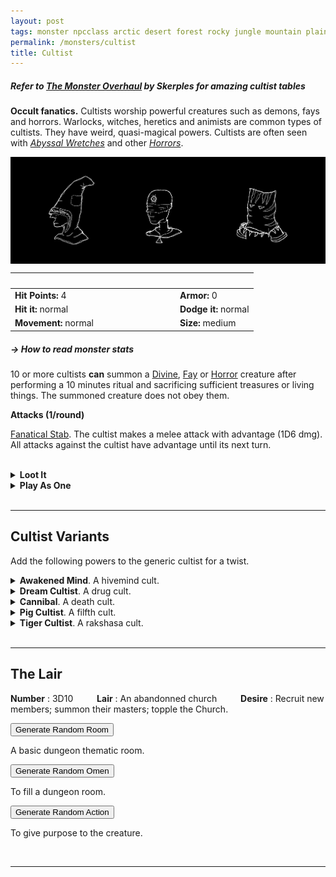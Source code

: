 ```yaml
---
layout: post
tags: monster npcclass arctic desert forest rocky jungle mountain plains swamp city sea underdark chaos cursed holy magical air earth fire water
permalink: /monsters/cultist
title: Cultist
---
```


##### Refer to [The Monster Overhaul](https://coinsandscrolls.blogspot.com/2023/02/osr-monster-overhaul-megapost.html) by Skerples for amazing cultist tables

**Occult fanatics.** Cultists worship powerful creatures such as demons, fays and horrors. Warlocks, witches, heretics and animists are common types of cultists. They have weird, quasi-magical powers. Cultists are often seen with _[Abyssal Wretches](/monsters/abyssal-wretch)_ and other [_Horrors_](/list/monsters-aberration).

<img align="center" width=700px  src="/images/0025_Cultist.png"  style="border:0px solid black">


|  <span style="display: inline-block; width:250px"></span>  |  |
| -------- | --------|
| **Hit Points:** 4 | **Armor:** 0  |
| **Hit it:** normal | **Dodge it:** normal |
| **Movement:** normal      | **Size:** medium

##### <span class="tooltip" data-tooltip="Armor = damage reduction · · · Easy/Normal/Hard = roll above 10/15/20 to beat">→ How to read monster stats</span>

10 or more cultists **can** summon a [Divine](/list/monsters-celestial), [Fay](/list/monsters-fey) or [Horror](/list/monsters-aberration) creature after performing a 10 minutes ritual and sacrificing sufficient treasures or living things. The summoned creature does not obey them.

**Attacks (1/round)**

<ins>Fanatical Stab</ins>. The cultist makes a melee attack with advantage (1D6 dmg). All attacks against the cultist have advantage until its next turn.

<br>
<details markdown="1">
<summary style="font-weight: bold;">Loot It</summary>
Cults often hoard riches and artifacts of powers, but seldom give them to their members. Each cultist carries a Crooked Dagger, its vestments, and ...
 
1. Nothing
2. Nothing
3. A torch.
4. An occult trinket identifying membership to the cult.
5. A sinister mask.
6. A purse full of copper coins.
   
</details>
<details markdown="1">
<summary style="font-weight: bold;">Play As One</summary>
The [Diabolist](/class/magic-user/diabolist) character class might interest you.
</details>

<br>

---


## **Cultist Variants**

Add the following powers to the generic cultist for a twist.

<details markdown="1">
<summary><b>Awakened Mind</b>. A hivemind cult.</summary>
<ins>Psychic Command.</ins> Target creature must save or obey a 2-word command from the cultist. The command must be achievable in one immediate action.

<ins>Silent Obsecration.</ins> The cultist calls for 1D4 other cultists, which will arrive in 10 minutes.
</details>

<details markdown="1">
<summary><b>Dream Cultist</b>. A drug cult.</summary>
<ins>Hallucinogenic Dust.</ins> Two nearby creatures must save or be [confused](/2020/11/10/extra-rules/#conditions).
</details>

<details markdown="1">
<summary><b>Cannibal</b>. A death cult.</summary>

<ins>Rabid Bite.</ins> The cultist makes a melee attacks (1D4). The target must save or be affected by _[Ghoul Rabies](/monsters/ghoul)_.
</details>

<details markdown="1">
<summary><b>Pig Cultist</b>. A filfth cult.</summary>
Each creature adjacent to the cultist at the beginning of its turn must save or be [poisoned](/2020/11/10/extra-rules/#conditions) by its smell for 1 turn. A creature is immune to this ability for 24h after a successful save.
</details>

<details markdown="1">
<summary><b>Tiger Cultist</b>. A rakshasa cult.</summary>
The cultist's tattoos allow it to see in the dark, meld in shadows and pounce 20'.
</details>


<br>

---

## The Lair

**Number** : 3D10 <span style="display: inline-block; width:30px"></span>
**Lair** : An abandonned church <span style="display: inline-block; width:30px"></span>
**Desire** : Recruit new members; summon their masters; topple the Church.

<button id="room-btn">Generate Random Room</button>
<p id="RoomResult">A basic dungeon thematic room.</p>

<button id="generate-btn">Generate Random Omen</button>
<p id="RoamResult">To fill a dungeon room.</p>

<button onclick="generateMood()">Generate Random Action</button>
<p id="MoodResult">To give purpose to the creature.</p>
<script src="/scripts/generateMood.js"></script>

<br>

---

 <script src="https://code.jquery.com/jquery-3.6.0.min.js"></script>
<script>
      $(document).ready(function() {
        function generateResult(buttonId, resultId, columnRangeStart, columnRangeEnd) {
          $(buttonId).click(function() {
            var searchValue = "0025"; // Change this to the actual value you need

            $.get("/CSV/Monster - Index.csv", function(data) {
              var rows = data.split("\n").slice(1);
              var matchingRows = rows.filter(function(row) {
                var columns = row.split(",");
                return columns[0] === searchValue;
              });

              var selectedRow = matchingRows[Math.floor(Math.random() * matchingRows.length)];
              var selectedCell = selectedRow.split(",")[Math.floor(Math.random() * (columnRangeEnd - columnRangeStart + 1)) + columnRangeStart];

              $(resultId).html(selectedCell); // Use .html() to insert HTML content
            });
          });
        }

        generateResult("#room-btn", "#RoomResult", 38, 43);
        generateResult("#generate-btn", "#RoamResult", 3, 8);
      });
    </script>
